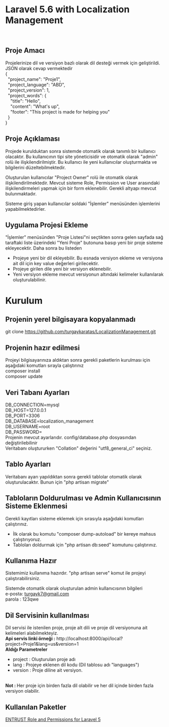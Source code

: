 # Laravel 5.6 with Localization Management
 <br>

## Proje Amacı
Projelerinize dil ve versiyon bazlı olarak dil desteği vermek için geliştirildi. JSON olarak cevap vermektedir<br>
{ <br>
&nbsp;&nbsp;"project_name": "Proje1",<br>
&nbsp;&nbsp;"project_language": "ABD",<br>
&nbsp;&nbsp;"project_version": 1,<br>
&nbsp;&nbsp;"project_words": {<br>
&nbsp;&nbsp;&nbsp;&nbsp;"title": "Hello",<br>
&nbsp;&nbsp;&nbsp;&nbsp;"content": "What's up",<br>
&nbsp;&nbsp;&nbsp;&nbsp;"footer": "This project is made for helping you"<br>
&nbsp;&nbsp;}<br>
}<br>

## Proje Açıklaması
Projede kurulduktan sonra sistemde otomatik olarak tanımlı bir kullanıcı olacaktır. Bu kullanıcının tipi site yöneticisidir ve otomatik olarak "admin" rolü ile ilişkilendirilmiştir. Bu kullanıcı ile yeni kullanıcılar oluşturmakta ve bilgilerini düzeltebilmektedir.<br>

Oluşturulan kullanıcılar "Project Owner" rolü ile otomatik olarak ilişkilendirilmektedir. Mevcut sisteme Role, Permission ve User arasındaki ilişkilendirmeleri yapmak için bir form eklenebilir. Gerekli altyapı mevcut bulunmaktadır.<br>

Sisteme giriş yapan kullanıcılar soldaki "İşlemler" menüsünden işlemlerini yapabilmektedirler.<br>

## Uygulama Projesi Ekleme
"İşlemler" menüsünden "Proje Listesi"ni seçtikten sonra gelen sayfada sağ taraftaki liste üzerindeki "Yeni Proje" butonuna basıp yeni bir proje sisteme ekleyecektir. Daha sonra bu listeden 
* Projeye yeni bir dil ekleyebilir. Bu esnada versiyon ekleme ve versiyona ait dil için key value değerleri girilecektir.  
* Projeye girilen dile yeni bir versiyon eklenebilir.
* Yeni versiyon ekleme mevcut versiyonun altındaki kelimeler kullanılarak oluşturulabilinir.

# Kurulum
## Projenin yerel bilgisayara kopyalanmadı
git clone https://github.com/turgaykaratas/LocalizationManagement.git<br>

## Projenin hazır edilmesi
Projeyi bilgisayarınıza aldıktan sonra gerekli paketlerin kurulması için aşağıdaki komutları sırayla çalıştırınız<br>
composer install <br>
composer update <br>

## Veri Tabanı Ayarları
DB_CONNECTION=mysql <br>
DB_HOST=127.0.0.1 <br>
DB_PORT=3306 <br>
DB_DATABASE=localization_management <br>
DB_USERNAME=root <br>
DB_PASSWORD= <br>
Projenin mevcut ayarlarıdır. config/database.php dosyasından değiştirilebilinir<br>
Veritabanı oluştururken "Collation" değerini "utf8_general_ci" seçiniz.<br>

## Tablo Ayarları
Veritabanı ayarı yapıldıktan sonra gerekli tablolar otomatik olarak oluşturulacaktır. Bunun için "php artisan migrate" <br>

## Tabloların Doldurulması ve Admin Kullanıcısının Sisteme Eklenmesi
Gerekli kayıtları sisteme eklemek için sırasıyla aşağıdaki komutları çalıştırınız. <br>
* İlk olarak bu komutu "composer dump-autoload" bir kereye mahsus çalıştırıyoruz.
* Tabloları doldurmak için "php artisan db:seed" komutunu çalıştırınız.<br>

## Kullanıma Hazır
Sistemimiz kullanıma hazırdır. "php artisan serve" komut ile projeyi çalıştırabilirsiniz. <br>

Sistemde otomatik olarak oluşturulan admin kullanıcısının bilgileri <br>
e-posta: turgayk7@gmail.com <br>
parola : 123qwe<br>

## Dil Servisinin kullanılması
Dil servisi ile istenilen proje, proje alt dili ve proje dil versiyonuna ait kelimeleri alabilmekteyiz. <br>
<b>Api servis linki örneği :</b> http://localhost:8000/api/local?project=Proje1&lang=us&version=1 <br>
<b>Aldığı Parametreler</b>
* project : Oluşturulan proje adı
* lang : Projeye eklenen dil kodu (Dil tablosu adı "languages")
* version : Proje diline ait versiyon. <br><br>

<b>Not : </b> Her proje için birden fazla dil olabilir ve her dil içinde birden fazla versiyon olabilir.


## Kullanılan Paketler
[ENTRUST Role and Permissions for Laravel 5](https://github.com/Zizaco/entrust)